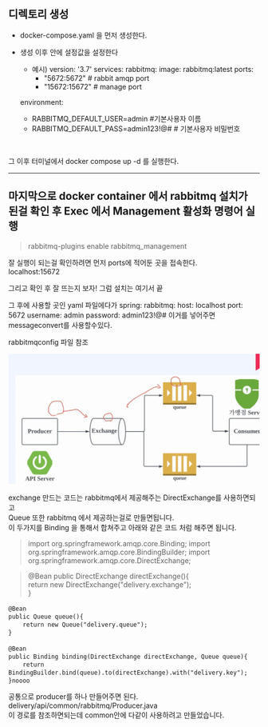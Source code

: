 디렉토리 생성
-
  * docker-compose.yaml 을 먼저 생성한다.
  * 생성 이후 안에 설정값을 설정한다
    * 예시) version: '3.7'
      services:
      rabbitmq:
      image: rabbitmq:latest
      ports:
        - "5672:5672" # rabbit amqp port
        - "15672:15672" # manage port

    environment:
      - RABBITMQ_DEFAULT_USER=admin       #기본사용자 이름
      - RABBITMQ_DEFAULT_PASS=admin123!@# # 기본사용자 비밀번호
  </br>
  
그 이후 터미널에서 docker compose up -d 를 실행한다. 
***
마지막으로 docker container 에서 rabbitmq 설치가 된걸 확인 후 Exec 에서 Management 활성화 명령어 실행
-
>rabbitmq-plugins enable rabbitmq_management

잘 실행이 되는걸 확인하려면 먼저 ports에 적어둔 곳을 접속한다. 
<br>localhost:15672

그리고 확인 후 잘 뜨는지 보자! 
그럼 설치는 여기서 끝
   

그 후에 사용할 곳인 yaml 파일에다가
spring:
rabbitmq:
host: localhost
port: 5672
username: admin
password: admin123!@# 이거를 넣어주면 messageconvert를 사용할수있다.


rabbitmqconfig 파일 참조


![img.png](img.png)


exchange 만드는 코드는  rabbitmq에서 제공해주는 DirectExchange를 사용하면되고 
</br> Queue 또한 rabbitmq 에서 제공하는걸로 만들면됩니다. </br>
이 두가지를 Binding 을 통해서 합쳐주고 아래와 같은 코드 처럼 해주면 됩니다. 

>import org.springframework.amqp.core.Binding;
import org.springframework.amqp.core.BindingBuilder;
import org.springframework.amqp.core.DirectExchange;

> @Bean
public DirectExchange directExchange(){ 
</br>return new DirectExchange("delivery.exchange");
</br>}

    @Bean
    public Queue queue(){
        return new Queue("delivery.queue");
    }

    @Bean
    public Binding binding(DirectExchange directExchange, Queue queue){
        return BindingBuilder.bind(queue).to(directExchange).with("delivery.key");
    }noooo


공통으로 producer를 하나 만들어주면 된다.
delivery/api/common/rabbitmq/Producer.java</br>
이 경로를 참조하면되는데  common안에 다같이 사용하려고 만들었습니다. 